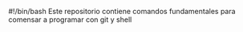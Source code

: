 #!/bin/bash
Este repositorio contiene comandos fundamentales para comensar a programar con git y shell
